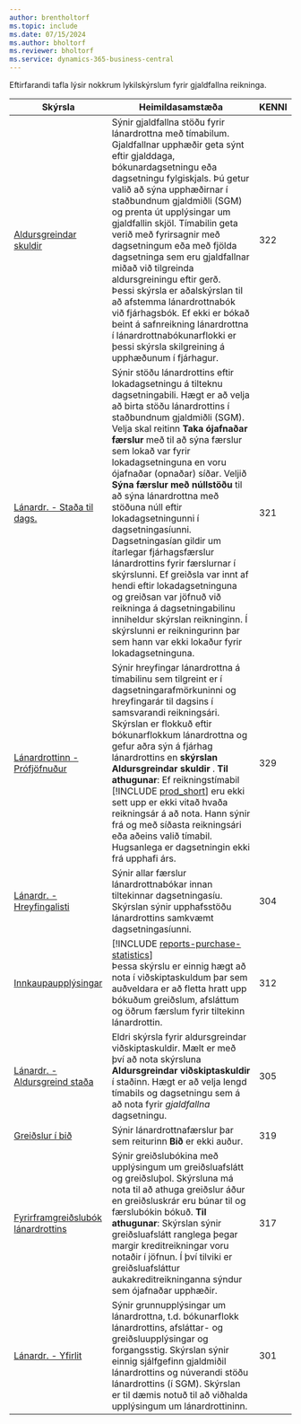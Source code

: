 ```yaml
---
author: brentholtorf
ms.topic: include
ms.date: 07/15/2024
ms.author: bholtorf
ms.reviewer: bholtorf
ms.service: dynamics-365-business-central
---
```


Eftirfarandi tafla lýsir nokkrum lykilskýrslum fyrir gjaldfallna reikninga.

| Skýrsla | Heimildasamstæða | KENNI | 
|--|--|--|
| [Aldursgreindar skuldir](https://businesscentral.dynamics.com?report=322) |Sýnir gjaldfallna stöðu fyrir lánardrottna með tímabilum. Gjaldfallnar upphæðir geta sýnt eftir gjalddaga, bókunardagsetningu eða dagsetningu fylgiskjals. Þú getur valið að sýna upphæðirnar í staðbundnum gjaldmiðli (SGM) og prenta út upplýsingar um gjaldfallin skjöl. Tímabilin geta verið með fyrirsagnir með dagsetningum eða með fjölda dagsetninga sem eru gjaldfallnar miðað við tilgreinda aldursgreiningu eftir gerð.<br>Þessi skýrsla er aðalskýrslan til að afstemma lánardrottnabók við fjárhagsbók. Ef ekki er bókað beint á safnreikning lánardrottna í lánardrottnabókunarflokki er þessi skýrsla skilgreining á upphæðunum í fjárhagur.| 322|
| [Lánardr. - Staða til dags.](https://businesscentral.dynamics.com?report=321) | Sýnir stöðu lánardrottins eftir lokadagsetningu á tilteknu dagsetningabili. Hægt er að velja að birta stöðu lánardrottins í staðbundnum gjaldmiðli (SGM). Velja skal reitinn **Taka ójafnaðar færslur** með til að sýna færslur sem lokað var fyrir lokadagsetninguna en voru ójafnaðar (opnaðar) síðar. Veljið **Sýna færslur með núllstöðu** til að sýna lánardrottna með stöðuna núll eftir lokadagsetningunni í dagsetningasíunni. Dagsetningasían gildir um ítarlegar fjárhagsfærslur lánardrottins fyrir færslurnar í skýrslunni. Ef greiðsla var innt af hendi eftir lokadagsetninguna og greiðsan var jöfnuð við reikninga á dagsetningabilinu inniheldur skýrslan reikninginn. Í skýrslunni er reikningurinn þar sem hann var ekki lokaður fyrir lokadagsetninguna. | 321 |
| [Lánardrottinn - Prófjöfnuður](https://businesscentral.dynamics.com?report=329) | Sýnir hreyfingar lánardrottna á tímabilinu sem tilgreint er í dagsetningarafmörkuninni og hreyfingarár til dagsins í samsvarandi reikningsári. Skýrslan er flokkuð eftir bókunarflokkum lánardrottna og gefur aðra sýn á fjárhag lánardrottins en **skýrslan Aldursgreindar skuldir** . **Til athugunar**: Ef reikningstímabil [!INCLUDE [prod_short](prod_short.md)]  eru ekki sett upp er ekki vitað hvaða reikningsár á að nota. Hann sýnir frá og með síðasta reikningsári eða aðeins valið tímabil. Hugsanlega er dagsetningin ekki frá upphafi árs.|329 |
| [Lánardr. - Hreyfingalisti](https://businesscentral.dynamics.com?report=304) | Sýnir allar færslur lánardrottnabókar innan tiltekinnar dagsetningasíu. Skýrslan sýnir upphafsstöðu lánardrottins samkvæmt dagsetningasíunni. | 304 |
| [Innkaupaupplýsingar](https://businesscentral.dynamics.com?report=312) |[!INCLUDE [reports-purchase-statistics](reports-purchase-statistics.md)]<br>Þessa skýrslu er einnig hægt að nota í viðskiptaskuldum þar sem auðveldara er að fletta hratt upp bókuðum greiðslum, afsláttum og öðrum færslum fyrir tiltekinn lánardrottin.| 312 |
| [Lánardr. - Aldursgreind staða](https://businesscentral.dynamics.com?report=305)| Eldri skýrsla fyrir aldursgreindar viðskiptaskuldir. Mælt er með því að nota skýrsluna **Aldursgreindar viðskiptaskuldir** í staðinn. Hægt er að velja lengd tímabils og dagsetningu sem á að nota fyrir *gjaldfallna* dagsetningu.|305|
| [Greiðslur í bið](https://businesscentral.dynamics.com?report=319)| Sýnir lánardrottnafærslur þar sem reiturinn **Bið** er ekki auður.| 319 |
| [Fyrirframgreiðslubók lánardrottins](https://businesscentral.dynamics.com?report=317)|Sýnir greiðslubókina með upplýsingum um greiðsluafslátt og greiðsluþol. Skýrsluna má nota til að athuga greiðslur áður en greiðsluskrár eru búnar til og færslubókin bókuð. **Til athugunar**: Skýrslan sýnir greiðsluafslátt ranglega þegar margir kreditreikningar voru notaðir í jöfnun. Í því tilviki er greiðsluafsláttur aukakreditreikninganna sýndur sem ójafnaðar upphæðir.| 317 |
| [Lánardr. - Yfirlit](https://businesscentral.dynamics.com?report=301)|Sýnir grunnupplýsingar um lánardrottna, t.d. bókunarflokk lánardrottins, afsláttar- og greiðsluupplýsingar og forgangsstig. Skýrslan sýnir einnig sjálfgefinn gjaldmiðil lánardrottins og núverandi stöðu lánardrottins (í SGM). Skýrslan er til dæmis notuð til að viðhalda upplýsingum um lánardrottininn.|301|